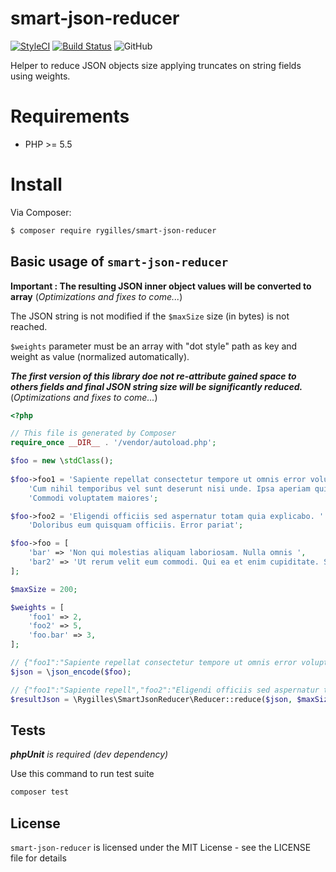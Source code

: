 # smart-json-reducer

[![StyleCI](https://github.styleci.io/repos/155188505/shield?style=flat)](https://github.styleci.io/repos/155188505/shield?style=flat)
[![Build Status](https://travis-ci.org/rygilles/smart-json-reducer.svg?branch=master)](https://travis-ci.org/rygilles/smart-json-reducer)
![GitHub](https://img.shields.io/github/license/rygilles/smart-json-reducer.svg)

Helper to reduce JSON objects size applying truncates on string fields using weights.

# Requirements

- PHP >= 5.5

# Install

Via Composer:

```bash
$ composer require rygilles/smart-json-reducer
```

## Basic usage of `smart-json-reducer`

**Important : The resulting JSON inner object values will be converted to array** (_Optimizations and fixes to come..._)

The JSON string is not modified if the `$maxSize` size (in bytes) is not reached.

`$weights` parameter must be an array with "dot style" path as key and weight as value (normalized automatically).

**_The first version of this library doe not re-attribute gained space to others fields
and final JSON string size will be significantly reduced._** (_Optimizations and fixes to come..._)

```php
<?php

// This file is generated by Composer
require_once __DIR__ . '/vendor/autoload.php';

$foo = new \stdClass();
		
$foo->foo1 = 'Sapiente repellat consectetur tempore ut omnis error voluptate ipsum. ' .
    'Cum nihil temporibus vel sunt deserunt nisi unde. Ipsa aperiam qui sed harum molestiae qui consectetur. ' .
    'Commodi voluptatem maiores';

$foo->foo2 = 'Eligendi officiis sed aspernatur totam quia explicabo. ' .
    'Doloribus eum quisquam officiis. Error pariat';

$foo->foo = [
    'bar' => 'Non qui molestias aliquam laboriosam. Nulla omnis ',
    'bar2' => 'Ut rerum velit eum commodi. Qui ea et enim cupiditate. Sequi nisi iure qui '
];

$maxSize = 200;

$weights = [
    'foo1' => 2,
    'foo2' => 5,
    'foo.bar' => 3,
];

// {"foo1":"Sapiente repellat consectetur tempore ut omnis error voluptate ipsum. Cum nihil temporibus vel sunt deserunt nisi unde. Ipsa aperiam qui sed harum molestiae qui consectetur. Commodi voluptatem maiores","foo2":"Eligendi officiis sed aspernatur totam quia explicabo. Doloribus eum quisquam officiis. Error pariat","foo":{"bar":"Non qui molestias aliquam laboriosam. Nulla omnis ","bar2":"Ut rerum velit eum commodi. Qui ea et enim cupiditate. Sequi nisi iure qui "}}
$json = \json_encode($foo);

// {"foo1":"Sapiente repell","foo2":"Eligendi officiis sed aspernatur totam","foo":{"bar":"Non qui molestias aliqu","bar2":"Ut rerum velit eum commodi. Qui ea et enim cupiditate. Sequi nisi iure qui "}}
$resultJson = \Rygilles\SmartJsonReducer\Reducer::reduce($json, $maxSize, $weights);

```

## Tests

_**phpUnit** is required (dev dependency)_

Use this command to run test suite

```bash
composer test
```

## License

`smart-json-reducer` is licensed under the MIT License - see the LICENSE file for details